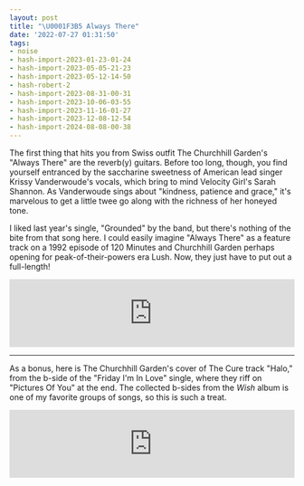 ```yaml
---
layout: post
title: "\U0001F3B5 Always There"
date: '2022-07-27 01:31:50'
tags:
- noise
- hash-import-2023-01-23-01-24
- hash-import-2023-05-05-21-23
- hash-import-2023-05-12-14-50
- hash-robert-2
- hash-import-2023-08-31-00-31
- hash-import-2023-10-06-03-55
- hash-import-2023-11-16-01-27
- hash-import-2023-12-08-12-54
- hash-import-2024-08-08-00-38
---
```


The first thing that hits you from Swiss outfit The Churchhill Garden's "Always There" are the reverb(y) guitars. Before too long, though, you find yourself entranced by the saccharine sweetness of American lead singer Krissy Vanderwoude's vocals, which bring to mind Velocity Girl's Sarah Shannon. As Vanderwoude sings about "kindness, patience and grace," it's marvelous to get a little twee go along with the richness of her honeyed tone.

I liked last year's single, "Grounded" by the band, but there's nothing of the bite from that song here. I could easily imagine "Always There" as a feature track on a 1992 episode of 120 Minutes and Churchhill Garden perhaps opening for peak-of-their-powers era Lush. Now, they just have to put out a full-length!

<!--kg-card-begin: html--><iframe style="border: 0; width: 100%; height: 120px;" src="https://bandcamp.com/EmbeddedPlayer/track=1108277072/size=large/bgcol=ffffff/linkcol=63b2cc/tracklist=false/artwork=small/transparent=true/" seamless><a href="https://thechurchhillgarden.bandcamp.com/track/always-there">always there by the churchhill garden</a></iframe><!--kg-card-end: html-->
* * *

As a bonus, here is The Churchhill Garden's cover of The Cure track "Halo," from the b-side of the "Friday I'm In Love" single, where they riff on "Pictures Of You" at the end. The collected b-sides from the _Wish_ album is one of my favorite groups of songs, so this is such a treat.

<!--kg-card-begin: html--><iframe style="border: 0; width: 100%; height: 120px;" src="https://bandcamp.com/EmbeddedPlayer/track=558017820/size=large/bgcol=ffffff/linkcol=63b2cc/tracklist=false/artwork=small/transparent=true/" seamless><a href="https://thechurchhillgarden.bandcamp.com/track/halo-the-cure-cover-version">halo (the cure cover version) by the churchhill garden</a></iframe><!--kg-card-end: html-->